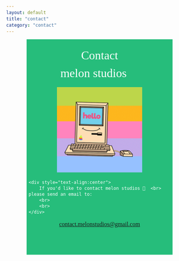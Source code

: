 ```yaml
---
layout: default
title: "contact"
category: "contact"
---
```


<div style="background-color:#26BD7B;margin-left:11%;margin-right:11%;padding:1%" align="center">

  <font color="#FFFFFF" style="text-align:left"><font face="Arial Rounded MT Bold" size="6">
    <div style="text-align:center">
      <span style="background-color:transparent;line-height:1.5">Contact <br> melon studios 🍉
      </span>
    </div>
  </font>
  </font>

  <font color="#ffffff" style="text-align:left"><font face="Arial Rounded MT Bold">
    <div align="center">
      <img src="/images/emailvideo.gif" width="60%">
    </div>

    <div style="text-align:center">
        If you'd like to contact melon studios 🍉  <br> please send an email to:
        <br>
        <br>
    </div>
  </font>
  </font>  


  <font color="#FFFFFF" style="text-align:left"><font face="Arial Rounded MT Bold" size="3">
    <div style="text-align:center">
      <span style="background-color:transparent;line-height:1.5">contact.melonstudios@gmail.com
      </span>  
    </div>
  </font>
  </font>

<br>
<br>
<br>

</div>
